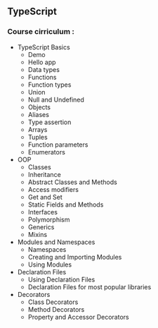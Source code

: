 ## TypeScript

### Course cirriculum :

- TypeScript Basics
  - Demo
  - Hello app
  - Data types
  - Functions
  - Function types
  - Union
  - Null and Undefined
  - Objects
  - Aliases
  - Type assertion
  - Arrays
  - Tuples
  - Function parameters
  - Enumerators
- OOP
  - Classes
  - Inheritance
  - Abstract Classes and Methods
  - Access modifiers
  - Get and Set
  - Static Fields and Methods
  - Interfaces
  - Polymorphism
  - Generics
  - Mixins
- Modules and Namespaces
  - Namespaces
  - Creating and Importing Modules
  - Using Modules
- Declaration Files
  - Using Declaration Files
  - Declaration Files for most popular libraries
- Decorators
  - Class Decorators
  - Method Decorators
  - Property and Accessor Decorators
  